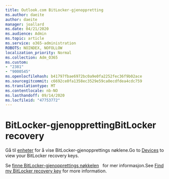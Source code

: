 ```yaml
---
title: Outlook.com BitLocker-gjenoppretting
ms.author: daeite
author: daeite
manager: joallard
ms.date: 04/21/2020
ms.audience: Admin
ms.topic: article
ms.service: o365-administration
ROBOTS: NOINDEX, NOFOLLOW
localization_priority: Normal
ms.collection: Adm_O365
ms.custom:
- "2381"
- "9000545"
ms.openlocfilehash: b41797fbae6972bc0a9e0fa2252fec36f9b02ace
ms.sourcegitcommit: c6692ce0fa1358ec3529e59ca0ecdfdea4cdc759
ms.translationtype: MT
ms.contentlocale: nb-NO
ms.lasthandoff: 09/14/2020
ms.locfileid: "47753772"
---
```

# <a name="bitlocker-recovery"></a><span data-ttu-id="48b1f-102">BitLocker-gjenoppretting</span><span class="sxs-lookup"><span data-stu-id="48b1f-102">BitLocker recovery</span></span>

<span data-ttu-id="48b1f-103">Gå til [enheter](https://account.microsoft.com/devices/recoverykey) for å vise BitLocker-gjenopprettings nøklene.</span><span class="sxs-lookup"><span data-stu-id="48b1f-103">Go to [Devices](https://account.microsoft.com/devices/recoverykey) to view your BitLocker recovery keys.</span></span>

<span data-ttu-id="48b1f-104">Se [finne BitLocker-gjenopprettings nøkkelen](https://support.microsoft.com/help/4026181)   for mer informasjon.</span><span class="sxs-lookup"><span data-stu-id="48b1f-104">See [Find my BitLocker recovery key](https://support.microsoft.com/help/4026181) for more information.</span></span>
